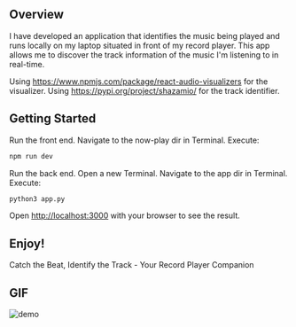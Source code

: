 ## Overview
I have developed an application that identifies the music being played and runs locally on my laptop situated in front of my record player. This app allows me to discover the track information of the music I'm listening to in real-time.

Using https://www.npmjs.com/package/react-audio-visualizers for the visualizer.
Using https://pypi.org/project/shazamio/ for the track identifier.

## Getting Started

Run the front end. Navigate to the now-play dir in Terminal.
Execute:
```bash
npm run dev
```

Run the back end. Open a new Terminal. Navigate to the app dir in Terminal.
Execute:
```bash
python3 app.py
```

Open [http://localhost:3000](http://localhost:3000) with your browser to see the result.

## Enjoy!

Catch the Beat, Identify the Track - Your Record Player Companion

## GIF

![demo](https://github.com/peyo/now-playing/assets/55764217/b390d481-0870-4266-8878-bef97e54b497)
